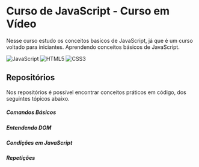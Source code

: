 # Curso de  JavaScript - Curso em Vídeo

Nesse curso estudo os conceitos basícos de JavaScript, já que é um curso voltado para iniciantes.
Aprendendo conceitos básicos de JavaScript.

![JavaScript](https://img.shields.io/badge/javascript-%23323330.svg?style=for-the-badge&logo=javascript&logoColor=%23F7DF1E) ![HTML5](https://img.shields.io/badge/html5-%23E34F26.svg?style=for-the-badge&logo=html5&logoColor=white) ![CSS3](https://img.shields.io/badge/css3-%231572B6.svg?style=for-the-badge&logo=css3&logoColor=white)

## Repositórios

Nos repositórios é possível encontrar conceitos práticos em código, dos seguintes tópicos abaixo.

##### Comandos Básicos
##### Entendendo DOM
##### Condições em JavaScript
##### Repetições
